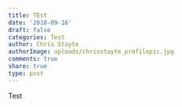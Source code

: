 ```yaml
---
title: TEst
date: '2018-09-16'
draft: false
categories: Test
author: Chris Stayte
authorImage: uploads/chrisstayte_profilepic.jpg
comments: true
share: true
type: post
---
```

Test
